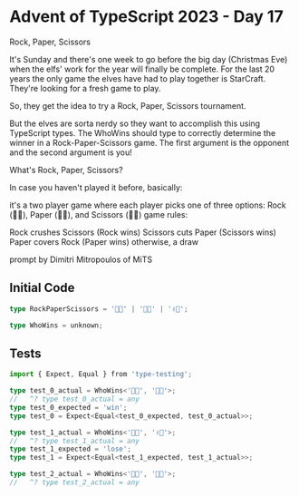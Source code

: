 # Advent of TypeScript 2023 - Day 17

Rock, Paper, Scissors

It's Sunday and there's one week to go before the big day (Christmas Eve) when the elfs' work for the year will finally be complete. For the last 20 years the only game the elves have had to play together is StarCraft. They're looking for a fresh game to play.

So, they get the idea to try a Rock, Paper, Scissors tournament.

But the elves are sorta nerdy so they want to accomplish this using TypeScript types. The WhoWins should type to correctly determine the winner in a Rock-Paper-Scissors game. The first argument is the opponent and the second argument is you!

What's Rock, Paper, Scissors?

In case you haven't played it before, basically:

it's a two player game where each player picks one of three options: Rock (👊🏻), Paper (🖐🏾), and Scissors (✌🏽)
game rules:

Rock crushes Scissors (Rock wins)
Scissors cuts Paper (Scissors wins)
Paper covers Rock (Paper wins)
otherwise, a draw

prompt by Dimitri Mitropoulos of MiTS

## Initial Code
```typescript
type RockPaperScissors = '👊🏻' | '🖐🏾' | '✌🏽';

type WhoWins = unknown;

```

## Tests
```typescript
import { Expect, Equal } from 'type-testing';

type test_0_actual = WhoWins<'👊🏻', '🖐🏾'>;
//   ^? type test_0_actual = any
type test_0_expected = 'win';
type test_0 = Expect<Equal<test_0_expected, test_0_actual>>;

type test_1_actual = WhoWins<'👊🏻', '✌🏽'>;
//   ^? type test_1_actual = any
type test_1_expected = 'lose';
type test_1 = Expect<Equal<test_1_expected, test_1_actual>>;

type test_2_actual = WhoWins<'👊🏻', '👊🏻'>;
//   ^? type test_2_actual = any
```